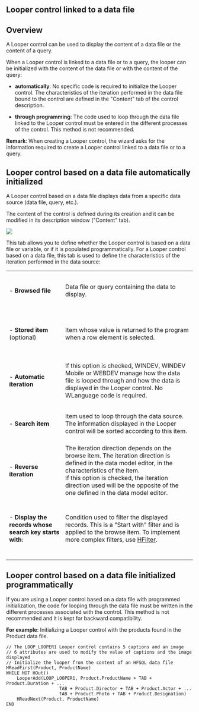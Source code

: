 
## Looper control linked to a data file
			



<a name="NOTE1"></a>
<a name="NOTE1_1"></a>


## Overview
<a name="overview_ELTTEXTE000121"></a>
A Looper control can be used to display the content of a data file or the content of a query.

When a Looper control is linked to a data file or to a query, the looper can be initialized with the content of the data file or with the content of the query:

- **automatically**: No specific code is required to initialize the Looper control. The characteristics of the iteration performed in the data file bound to the control are defined in the "Content" tab of the control description.

- **through programming**: The code used to loop through the data file linked to the Looper control must be entered in the different processes of the control. This method is not recommended.




**Remark**: When creating a Looper control, the wizard asks for the information required to create a Looper control linked to a data file or to a query.

<a name="NOTE2"></a>
<a name="NOTE2_1"></a>


## Looper control based on a data file automatically initialized
<a name="looper_control_based_data_file_automatically_initialized_ELTTEXTE000145"></a>
A Looper control based on a data file displays data from a specific data source (data file, query, etc.).

The content of the control is defined during its creation and it can be modified in its description window ("Content" tab).

![](https://doc.pcsoft.fr/en-US/images/image.awp?langid=3&name=Zonerepeteecontenu.gif)


This tab allows you to define whether the Looper control is based on a data file or variable, or if it is populated programmatically. For a Looper control based on a data file, this tab is used to define the characteristics of the iteration performed in the data source:


|   |   |
| --- | --- |
| <br><br>- **Browsed file**<br><br><br> | Data file or query containing the data to display. |
| <br><br>- **Stored item** (optional)<br><br><br> | Item whose value is returned to the program when a row element is selected. |
| <br><br>- **Automatic iteration**<br><br><br> | If this option is checked, WINDEV, WINDEV Mobile or WEBDEV manage how the data file is looped through and how the data is displayed in the Looper control. No WLanguage code is required. |
| <br><br>- **Search item**<br><br><br> | Item used to loop through the data source. The information displayed in the Looper control will be sorted according to this item. |
| <br><br>- **Reverse iteration**<br><br><br> | The iteration direction depends on the browse item. The iteration direction is defined in the data model editor, in the characteristics of the item. <br>If this option is checked, the iteration direction used will be the opposite of the one defined in the data model editor. |
| <br><br>- **Display the records whose search key starts with**: <br><br><br> | Condition used to filter the displayed records. This is a "Start with" filter and is applied to the browse item. To implement more complex filters, use [HFilter](../WDLang4/3044100.md). |



<a name="NOTE3"></a>
<a name="NOTE3_1"></a>


## Looper control based on a data file initialized programmatically
<a name="looper_control_based_data_file_initialized_programmatically_ELTTEXTE000169"></a>
If you are using a Looper control based on a data file with programmed initialization, the code for looping through the data file must be written in the different processes associated with the control. This method is not recommended and it is kept for backward compatibility.

**For example**: Initializing a Looper control with the products found in the Product data file.


```wl
// The LOOP_LOOPER1 Looper control contains 5 captions and an image
// 6 attributes are used to modify the value of captions and the image displayed
// Initialize the looper from the content of an HFSQL data file
HReadFirst(Product, ProductName)
WHILE NOT HOut()
	LooperAdd(LOOP_LOOPER1, Product.ProductName + TAB + Product.Duration + ...
					TAB + Product.Director + TAB + Product.Actor + ...
					TAB + Product.Photo + TAB + Product.Designation)
	HReadNext(Product, ProductName)
END
```



